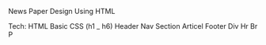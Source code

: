 News Paper Design Using HTML

Tech:
HTML
Basic CSS
(h1 _ h6)
Header
Nav
Section
Articel
Footer
Div
Hr
Br
P